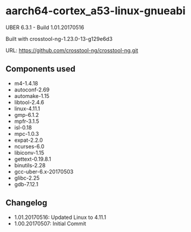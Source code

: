 # aarch64-cortex_a53-linux-gnueabi

UBER 6.3.1 - Build 1.01.20170516


Built with crosstool-ng-1.23.0-13-g129e6d3

URL: https://github.com/crosstool-ng/crosstool-ng.git

## Components used

- m4-1.4.18
- autoconf-2.69
- automake-1.15
- libtool-2.4.6
- linux-4.11.1
- gmp-6.1.2
- mpfr-3.1.5
- isl-0.18
- mpc-1.0.3
- expat-2.2.0
- ncurses-6.0
- libiconv-1.15
- gettext-0.19.8.1
- binutils-2.28
- gcc-uber-6.x-20170503
- glibc-2.25
- gdb-7.12.1

## Changelog

- 1.01.20170516: Updated Linux to 4.11.1
- 1.00.20170507: Initial Commit

